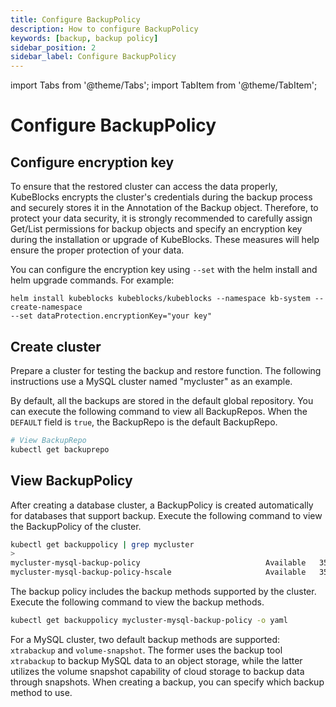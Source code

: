 ```yaml
---
title: Configure BackupPolicy
description: How to configure BackupPolicy
keywords: [backup, backup policy]
sidebar_position: 2
sidebar_label: Configure BackupPolicy
---
```


import Tabs from '@theme/Tabs';
import TabItem from '@theme/TabItem';

# Configure BackupPolicy

## Configure encryption key

To ensure that the restored cluster can access the data properly, KubeBlocks encrypts the cluster's credentials during the backup process and securely stores it in the Annotation of the Backup object. Therefore, to protect your data security, it is strongly recommended to carefully assign Get/List permissions for backup objects and specify an encryption key during the installation or upgrade of KubeBlocks. These measures will help ensure the proper protection of your data.

You can configure the encryption key using `--set` with the helm install and helm upgrade commands. For example:

```shell
helm install kubeblocks kubeblocks/kubeblocks --namespace kb-system --create-namespace
--set dataProtection.encryptionKey="your key"
```

## Create cluster

Prepare a cluster for testing the backup and restore function. The following instructions use a MySQL cluster named "mycluster" as an example.

By default, all the backups are stored in the default global repository. You can execute the following command to view all BackupRepos. When the `DEFAULT` field is `true`, the BackupRepo is the default BackupRepo.

```bash
# View BackupRepo
kubectl get backuprepo
```

## View BackupPolicy

After creating a database cluster, a BackupPolicy is created automatically for databases that support backup. Execute the following command to view the BackupPolicy of the cluster.

```bash
kubectl get backuppolicy | grep mycluster
>
mycluster-mysql-backup-policy                            Available   35m
mycluster-mysql-backup-policy-hscale                     Available   35m
```

The backup policy includes the backup methods supported by the cluster. Execute the following command to view the backup methods.

```bash
kubectl get backuppolicy mycluster-mysql-backup-policy -o yaml
```

For a MySQL cluster, two default backup methods are supported: `xtrabackup` and `volume-snapshot`. The former uses the backup tool `xtrabackup` to backup MySQL data to an object storage, while the latter utilizes the volume snapshot capability of cloud storage to backup data through snapshots. When creating a backup, you can specify which backup method to use.
